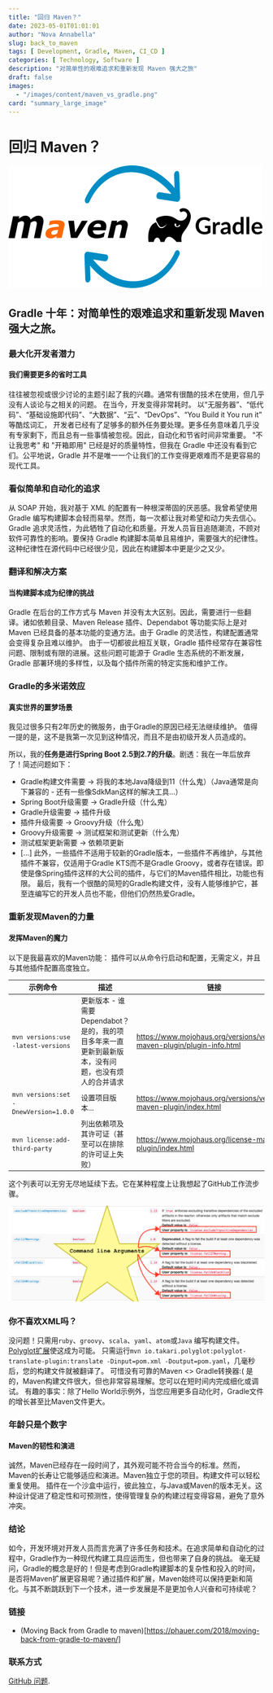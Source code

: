```yaml
---
title: "回归 Maven？"
date: 2023-05-01T01:01:01
author: "Nova Annabella"
slug: back_to_maven
tags: [ Development, Gradle, Maven, CI_CD ]
categories: [ Technology, Software ]
description: "对简单性的艰难追求和重新发现 Maven 强大之旅"
draft: false
images:
  - "/images/content/maven_vs_gradle.png"
card: "summary_large_image"
---
```


# 回归 Maven？

[![maven_vs_gradle](/images/content/maven_vs_gradle.png)](https://phauer.com/2018/moving-back-from-gradle-to-maven/)

## Gradle 十年：对简单性的艰难追求和重新发现 Maven 强大之旅。

### 最大化开发者潜力

#### 我们需要更多的省时工具

往往被忽视或很少讨论的主题引起了我的兴趣。通常有很酷的技术在使用，但几乎没有人谈论与之相关的问题。
在当今，开发变得非常耗时。
以“无服务器”、“低代码”、“基础设施即代码”、“大数据”、“云”、“DevOps”、“You Build it You run it” 等酷炫词汇，
开发者已经有了足够多的额外任务要处理。更多任务意味着几乎没有专家剩下，而且总有一些事情被忽视。因此，自动化和节省时间非常重要。
"不让我思考" 和 "开箱即用" 已经是好的质量特性，但我在 Gradle 中还没有看到它们。公平地说，Gradle
并不是唯一一个让我们的工作变得更艰难而不是更容易的现代工具。

### 看似简单和自动化的追求

从 SOAP 开始，我对基于 XML 的配置有一种根深蒂固的厌恶感。我曾希望使用 Gradle 编写构建脚本会轻而易举。然而，每一次都让我对希望和动力失去信心。Gradle
追求灵活性，为此牺牲了自动化和质量。开发人员盲目追随潮流，不顾对软件可靠性的影响。要保持 Gradle
构建脚本简单且易维护，需要强大的纪律性。这种纪律性在源代码中已经很少见，因此在构建脚本中更是少之又少。

### 翻译和解决方案

#### 当构建脚本成为纪律的挑战

Gradle 在后台的工作方式与 Maven 并没有太大区别。因此，需要进行一些翻译。诸如依赖目录、Maven Release 插件、Dependabot 等功能实际上是对
Maven 已经具备的基本功能的变通方法。由于 Gradle 的灵活性，构建配置通常会变得复杂且难以维护。
由于一切都彼此相互关联，Gradle 插件经常存在兼容性问题、限制或有限的进展。这些问题可能源于 Gradle 生态系统的不断发展，Gradle
部署环境的多样性，以及每个插件所需的特定实施和维护工作。

### Gradle的多米诺效应

#### 真实世界的噩梦场景

我见过很多只有2年历史的微服务，由于Gradle的原因已经无法继续维护。
值得一提的是，这不是我第一次见到这种情况，而且不是由初级开发人员造成的。

所以，我的**任务是进行Spring Boot 2.5到2.7的升级**。剧透：我在一年后放弃了！简述问题如下：

* Gradle构建文件需要 -> 将我的本地Java降级到11（什么鬼）（Java通常是向下兼容的 - 还有一些像SdkMan这样的解决工具...）
* Spring Boot升级需要 -> Gradle升级（什么鬼）
* Gradle升级需要 -> 插件升级
* 插件升级需要 -> Groovy升级（什么鬼）
* Groovy升级需要 -> 测试框架和测试更新（什么鬼）
* 测试框架更新需要 -> 依赖项更新
* \[...]
  此外，一些插件不适用于较新的Gradle版本，一些插件不再维护，与其他插件不兼容，仅适用于Gradle KTS而不是Gradle
  Groovy，或者存在错误。即使是像Spring插件这样的大公司的插件，与它们的Maven插件相比，功能也有限。
  最后，我有一个很酷的简短的Gradle构建文件，没有人能够维护它，甚至连编写它的开发人员也不能，但他们仍然热爱Gradle。

### 重新发现Maven的力量

#### 发挥Maven的魔力

以下是我最喜欢的Maven功能：
插件可以从命令行启动和配置，无需定义，并且与其他插件配置高度独立。

| 示例命令                                  | 描述                                                       | 链接                                                                       | 
|---------------------------------------|----------------------------------------------------------|--------------------------------------------------------------------------|
| `mvn versions:use -latest-versions`   | 更新版本 - 谁需要Dependabot？是的，我的项目多年来一直更新到最新版本，没有问题，也没有烦人的合并请求 | https://www.mojohaus.org/versions/versions-maven-plugin/plugin-info.html |
| `mvn versions:set -DnewVersion=1.0.0` | 设置项目版本...                                                | https://www.mojohaus.org/versions/versions-maven-plugin/index.html       |
| `mvn license:add-third-party`         | 列出依赖项及其许可证（甚至可以在排除的许可证上失败）                               | https://www.mojohaus.org/license-maven-plugin/index.html                 | 

这个列表可以无穷无尽地延续下去。它在某种程度上让我想起了GitHub工作流步骤。

![maven_plugin_command_line_args](/images/content/maven_plugin_command_line_args.png)

### 你不喜欢XML吗？

没问题！只需用`ruby`、`groovy`、`scala`、`yaml`、`atom`或`Java`
编写构建文件。[Polyglot扩展](https://github.com/takari/polyglot-maven)使这成为可能。
只需运行`mvn io.takari.polyglot:polyglot-translate-plugin:translate -Dinput=pom.xml -Doutput=pom.yaml`，几毫秒后，您的构建文件就被翻译了。
可惜没有可靠的Maven <> Gradle转换器:( 是的，Maven构建文件很大，但也非常容易理解。您可以在短时间内完成细化或调试。
有趣的事实：除了Hello World示例外，当您应用更多自动化时，Gradle文件的增长甚至比Maven文件更大。

### 年龄只是个数字

#### Maven的韧性和演进

诚然，Maven已经存在一段时间了，其外观可能不符合当今的标准。然而，Maven的长寿让它能够适应和演进。Maven独立于您的项目。构建文件可以轻松重复使用。
插件在一个沙盒中运行，彼此独立，与Java或Maven的版本无关。这种设计促进了稳定性和可预测性，使得管理复杂的构建过程变得容易，避免了意外冲突。

### 结论

如今，开发环境对开发人员而言充满了许多任务和技术。在追求简单和自动化的过程中，Gradle作为一种现代构建工具应运而生，但也带来了自身的挑战。
毫无疑问，Gradle的概念是好的！但是考虑到Gradle构建脚本的复杂性和投入的时间，是否将Maven扩展更容易呢？通过插件和扩展，Maven始终可以保持更新和简化。与其不断跳跃到下一个技术，进一步发展是不是更加令人兴奋和可持续呢？

### 链接

* (Moving Back from Gradle to maven)[https://phauer.com/2018/moving-back-from-gradle-to-maven/]

### 联系方式

[GitHub 问题](https://github.com/NovaAnnabella/the_unspoken/issues/new/choose).
